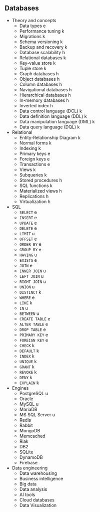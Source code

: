 ## Databases

- Theory and concepts
  - Data types e
  - Performance tuning k
  - Migrations k
  - Schema versioning k
  - Backup and recovery k
  - Database scalability h
  - Relational databases k
  - Key-value store k
  - Tuple store k
  - Graph databases h
  - Object databases h
  - Column databases h
  - Navigational databases h
  - Hierarchical databases h
  - In-memory databases h
  - Inverted index h
  - Data control language (DCL) k
  - Data definition language (DDL) k
  - Data manipulation language (DML) k
  - Data query language (DQL) k
- Relational
  - Entity-Relationship Diagram k
  - Normal forms k
  - Indexing k
  - Primary keys e
  - Foreign keys e
  - Transactions e
  - Views k
  - Subqueries k
  - Stored procedures h
  - SQL functions k
  - Materialized views h
  - Replications h
  - Virtualization h
- SQL
  - `SELECT` e
  - `INSERT` e
  - `UPDATE` e
  - `DELETE` e
  - `LIMIT` u
  - `OFFSET` e
  - `ORDER BY` e
  - `GROUP BY` e
  - `HAVING` u
  - `EXISTS` e
  - `JOIN` e
  - `INNER JOIN` u
  - `LEFT JOIN` u
  - `RIGHT JOIN` u
  - `UNION` u
  - `DISTINCT` k
  - `WHERE` e
  - `LIKE` k
  - `IN` u
  - `BETWEEN` u
  - `CREATE TABLE` e
  - `ALTER TABLE` e
  - `DROP TABLE` e
  - `PRIMARY KEY` e
  - `FOREIGN KEY` e
  - `CHECK` k
  - `DEFAULT` k
  - `INDEX` k
  - `UNIQUE` k
  - `GRANT` k
  - `REVOKE` k
  - `DENY` k
  - `EXPLAIN` k
- Engines
  - PostgreSQL u
  - Oracle
  - MySQL u
  - MariaDB
  - MS SQL Server u
  - Redis
  - Rabbit
  - MongoDB
  - Memcached
  - Riak
  - DB2
  - SQLite
  - DynamoDB
  - Firebase
- Data engineering
  - Data warehousing
  - Business intelligence
  - Big data
  - Data analysis
  - AI tools
  - Cloud databases
  - Data Visualization
